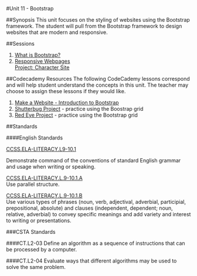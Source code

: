 #Unit 11 - Bootstrap

##Synopsis
This unit focuses on the styling of websites using the Bootstrap framework. The student will pull from the Bootstrap framework to design websites that are modern and responsive. 
 
##Sessions

1. [What is Bootstrap?](sessions/1-whatIsBootstrap)
2. [Responsive Webpages](sessions/2-responsive)  
   [Project: Character Site](sessions/project-character)

##Codecademy Resources
The following CodeCademy lessons correspond and will help student understand  the concepts in this unit. The teacher may choose to assign these lessons if they would like.

1. [Make a Website - Introduction to Bootstrap](https://www.codecademy.com/en/skills/make-a-website/topics/bootstrap-components)
2. [Shutterbug Project](https://www.codecademy.com/en/courses/html-css-prj/projects/html-css-prj_shutterbugg) - practice using the Boostrap grid
3. [Red Eye Project](https://www.codecademy.com/en/courses/html-css-prj/projects/html-css-prj_red-eye) - practice using the Bootstrap grid

##Standards

####English Standards

[CCSS.ELA-LITERACY.L9-10.1](http://www.corestandards.org/ELA-Literacy/L/9-10/1/)

Demonstrate command of the conventions of standard English grammar and usage when writing or speaking.

[CCSS.ELA-LITERACY.L.9-10.1.A](http://www.corestandards.org/ELA-Literacy/L/9-10/1/a/)  
Use parallel structure.

[CCSS.ELA-LITERACY.L.9-10.1.B](http://www.corestandards.org/ELA-Literacy/L/9-10/1/b/)  
Use various types of phrases (noun, verb, adjectival, adverbial, participial, prepositional, absolute) and clauses (independent, dependent; noun, relative, adverbial) to convey specific meanings and add variety and interest to writing or presentations.

###CSTA Standards

####CT.L2-03
Define an algorithm as a sequence of instructions that can be processed by a computer. 

####CT.L2-04
Evaluate ways that different algorithms may be used to solve the same problem. 


